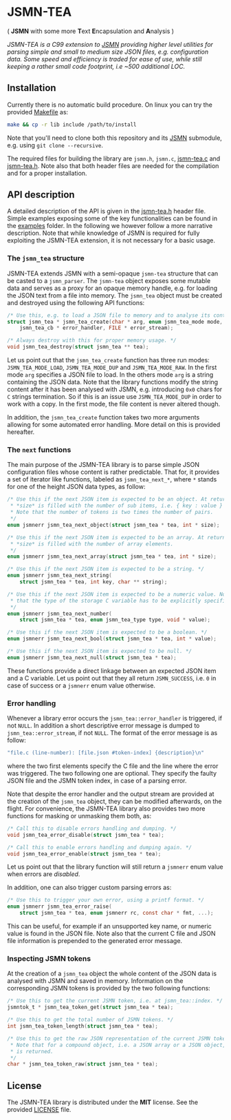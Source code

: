 # JSMN-TEA
( **JSMN** with some more **T**ext **E**ncapsulation and **A**nalysis )

_JSMN-TEA is a C99 extension to [JSMN][JSMN] providing higher level utilities
for parsing simple and small to medium size JSON files, e.g. configuration data.
Some speed and efficiency is traded for ease of use, while still keeping a
rather small code footprint, i.e ~500 additional LOC._

## Installation

Currently there is no automatic build procedure. On linux you can try the
provided [Makefile](Makefile) as:
```bash
make && cp -r lib include /path/to/install
```
Note that you'll need to clone both this repository and its [JSMN][JSMN]
submodule, e.g. using `git clone --recursive`.

The required files for building the library are `jsmn.h`, `jsmn.c`,
[jsmn-tea.c](src/jsmn-tea.c) and [jsmn-tea.h](include/jsmn-tea.h). Note also
that both header files are needed for the compilation and for a proper
installation.

## API description

A detailed description of the API is given in the
[jsmn-tea.h](include/jsmn-tea.h) header file. Simple examples exposing some
of the key functionalities can be found in the [examples](examples) folder. In
the following we however follow a more narrative description. Note that while
knowledge of JSMN is required for fully exploiting the JSMN-TEA extension, it
is not necessary for a basic usage.

### The `jsmn_tea` structure

JSMN-TEA extends JSMN with a semi-opaque `jsmn-tea` structure that can be
casted to a `jsmn_parser`. The `jsmn-tea` object exposes some mutable
data and serves as a proxy for an opaque memory handle, e.g. for loading
the JSON text from a file into memory. The `jsmn_tea` object must be created and
destroyed using the following API functions:
```c
/* Use this, e.g. to load a JSON file to memory and to analyse its content. */
struct jsmn_tea * jsmn_tea_create(char * arg, enum jsmn_tea_mode mode,
    jsmn_tea_cb * error_handler, FILE * error_stream);

/* Always destroy with this for proper memory usage. */
void jsmn_tea_destroy(struct jsmn_tea ** tea);
```

Let us point out that the `jsmn_tea_create` function has three run modes:
`JSMN_TEA_MODE_LOAD`, `JSMN_TEA_MODE_DUP` and `JSMN_TEA_MODE_RAW`. In the
first mode `arg` specifies a JSON file to load. In the others mode `arg` is
a string containing the JSON data. Note that the library functions modify
the string content after it has been analysed with JSMN, e.g. introducing
`0x0` chars for `C` strings termination. So if this is an issue
use `JSMN_TEA_MODE_DUP` in order to work with a copy. In the first mode,
the file content is never altered though.

In addition, the `jsmn_tea_create` function takes two more arguments allowing
for some automated error handling. More detail on this is provided
hereafter.

### The `next` functions

The main purpose of the JSMN-TEA library is to parse simple JSON configuration
files whose content is rather predictable. That for, it provides a set of
iterator like functions, labeled as `jsmn_tea_next_*`, where `*` stands for one
of the height JSON data types, as follow:

```c
/* Use this if the next JSON item is expected to be an object. At return
 * *size* is filled with the number of sub items, i.e. { key : value } pairs.
 * Note that the number of tokens is two times the number of pairs.
 */
enum jsmnerr jsmn_tea_next_object(struct jsmn_tea * tea, int * size);

/* Use this if the next JSON item is expected to be an array. At return
 * *size* is filled with the number of array elements.
 */
enum jsmnerr jsmn_tea_next_array(struct jsmn_tea * tea, int * size);

/* Use this if the next JSON item is expected to be a string. */
enum jsmnerr jsmn_tea_next_string(
    struct jsmn_tea * tea, int key, char ** string);

/* Use this if the next JSON item is expected to be a numeric value. Note
 * that the type of the storage C variable has to be explicitly specified.
 */
enum jsmnerr jsmn_tea_next_number(
    struct jsmn_tea * tea, enum jsmn_tea_type type, void * value);

/* Use this if the next JSON item is expected to be a boolean. */
enum jsmnerr jsmn_tea_next_bool(struct jsmn_tea * tea, int * value);

/* Use this if the next JSON item is expected to be null. */
enum jsmnerr jsmn_tea_next_null(struct jsmn_tea * tea);
```

These functions provide a direct linkage between an expected JSON item and a C
variable. Let us point out that they all return `JSMN_SUCCESS`, i.e. `0` in case
of success or a `jsmnerr` enum value otherwise.

### Error handling

Whenever a library error occurs the `jsmn_tea::error_handler` is triggered, if
not `NULL`. In addition a short descriptive error message is dumped to
`jsmn_tea::error_stream`, if not `NULL`. The format of the error message is as
follow:
```c
"file.c (line-number): [file.json #token-index] {description}\n"
```
where the two first elements specify the C file and the line where the error
was triggered. The two following one are optional. They specify the faulty JSON
file and the JSMN token index, in case of a parsing error.

Note that despite the error handler and the output stream are provided at
the creation of the `jsmn_tea` object, they can be modified afterwards, on
the flight. For convenience, the JSMN-TEA library also provides two more
functions for masking or unmasking them both, as:
```c
/* Call this to disable errors handling and dumping. */
void jsmn_tea_error_disable(struct jsmn_tea * tea);

/* Call this to enable errors handling and dumping again. */
void jsmn_tea_error_enable(struct jsmn_tea * tea);
```
Let us point out that the library function will still return a `jsmnerr` enum
value when errors are *disabled*.

In addition, one can also trigger custom parsing errors as:
```c
/* Use this to trigger your own error, using a printf format. */
enum jsmnerr jsmn_tea_error_raise(
    struct jsmn_tea * tea, enum jsmnerr rc, const char * fmt, ...);
```
This can be useful, for example if an unsupported key name, or numeric value
is found in the JSON file. Note also that the current C file and JSON file
information is prepended to the generated error message.

### Inspecting JSMN tokens

At the creation of a `jsmn_tea` object the whole content of the JSON data is
analysed with JSMN and saved in memory. Information on the corresponding JSMN
tokens is provided by the two following functions:
```c
/* Use this to get the current JSMN token, i.e. at jsmn_tea::index. */
jsmntok_t * jsmn_tea_token_get(struct jsmn_tea * tea);

/* Use this to get the total number of JSMN tokens. */
int jsmn_tea_token_length(struct jsmn_tea * tea);

/* Use this to get the raw JSON representation of the current JSMN token.
 * Note that for a compound object, i.e. a JSON array or a JSON object, `ǸULL`
 * is returned.
 */
char * jsmn_tea_token_raw(struct jsmn_tea * tea);
```

## License
The JSMN-TEA library is distributed under the **MIT** license. See the provided
[LICENSE](LICENSE) file.

[JSMN]: https://github.com/zserge/jsmn
